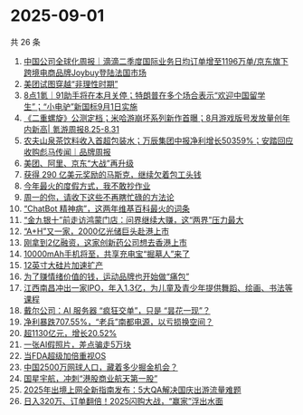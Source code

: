 # 2025-09-01

共 26 条

<!-- BEGIN 36KR -->
<!-- 最后更新时间 2025-09-01 08:54:02 +0800 -->
1. [中国公司全球化周报｜滴滴二季度国际业务日均订单增至1196万单/京东旗下跨境电商品牌Joybuy登陆法国市场](https://36kr.com/p/3446278300882306)
1. [美团试图穿越“非理性时期”](https://36kr.com/p/3446607807616387)
1. [8点1氪｜91助手将在本月关停；特朗普在多个场合表示“欢迎中国留学生”；“小电驴”新国标9月1日实施](https://36kr.com/p/3447403451750021)
1. [《二重螺旋》公测定档；米哈游崩坏系列新作首曝；8月游戏版号发放量创年内新高| 氪游周报8.25-8.31](https://36kr.com/p/3446738477438342)
1. [农夫山泉茶饮料收入首超包装水；万辰集团中报净利增长50359%；安踏回应收购彪马传闻｜品牌周报](https://36kr.com/p/3445426960520585)
1. [美团、阿里、京东“大战”再升级](https://36kr.com/p/3447336102057352)
1. [获得 290 亿美元奖励的马斯克，继续欠着包工头钱](https://36kr.com/p/3447338895758978)
1. [今年最火的度假方式，我不敢抄作业](https://36kr.com/p/3446319052412293)
1. [周一的你，请收下这些不再瞎忙碌的方法论](https://36kr.com/p/3446852586542466)
1. [“ChatBot 精神病”，这两年维基百科最火的词条](https://36kr.com/p/3446704470365832)
1. [“金九银十”前走访鸿蒙门店：问界继续大赚，这“两界”压力最大](https://36kr.com/p/3446851059767685)
1. [“A+H”又一家，2000亿光储巨头赴港上市](https://36kr.com/p/3446676683249797)
1. [刚拿到2亿融资，这家创新药公司想去香港上市](https://36kr.com/p/3446163447436674)
1. [10000mAh手机将至，共享充电宝“掘墓人”来了](https://36kr.com/p/3446579998250629)
1. [12英寸大硅片加速扩产](https://36kr.com/p/3446294662092423)
1. [为了赚情绪价值的钱，运动品牌也开始做“痛包”](https://36kr.com/p/3447338038760836)
1. [江西南昌冲出一家IPO，年入1.3亿，为儿童及青少年提供舞蹈、绘画、书法等课程](https://36kr.com/p/3447339545482882)
1. [戴尔公司：AI 服务器 “疯狂交单”，只是 “昙花一现”？](https://36kr.com/p/3445224700482945)
1. [净利暴跌707.55%，“老兵”南都电源，以亏损换空间？](https://36kr.com/p/3446682783684993)
1. [超1130亿元，增长20.52%](https://36kr.com/p/3446840731374976)
1. [一张AI假照片，差点骗走5万块](https://36kr.com/p/3447336515507840)
1. [当FDA超级加倍重视OS](https://36kr.com/p/3445282504693121)
1. [中国2500万网球人口，藏着多少掘金机会？](https://36kr.com/p/3446642247144835)
1. [国星宇航，冲刺“港股商业航天第一股”](https://36kr.com/p/3447337465796227)
1. [2025年出境上网全新指南发布：5大QA解决国庆出游流量难题](https://36kr.com/p/3446653795719302)
1. [日入320万、订单翻倍！2025闪购大战，“赢家”浮出水面](https://36kr.com/p/3445345406555777)
<!-- END 36KR -->